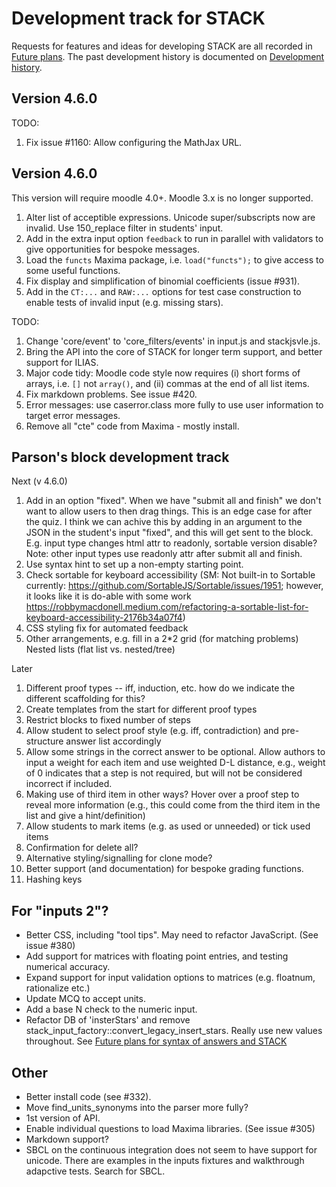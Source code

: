 # Development track for STACK

Requests for features and ideas for developing STACK are all recorded in [Future plans](Future_plans.md). The
past development history is documented on [Development history](Development_history.md).

## Version 4.6.0

TODO:

1. Fix issue #1160: Allow configuring the MathJax URL.

## Version 4.6.0

This version will require moodle 4.0+. Moodle 3.x is no longer supported.

1. Alter list of acceptible expressions.  Unicode super/subscripts now are invalid.  Use 150_replace filter in students' input.
2. Add in the extra input option `feedback` to run in parallel with validators to give opportunities for bespoke messages.
3. Load the `functs` Maxima package, i.e. `load("functs");` to give access to some useful functions.
4. Fix display and simplification of binomial coefficients (issue #931).
5. Add in the `CT:...` and `RAW:...` options for test case construction to enable tests of invalid input (e.g. missing stars).

TODO:

1. Change 'core/event' to 'core_filters/events' in input.js and stackjsvle.js.
2. Bring the API into the core of STACK for longer term support, and better support for ILIAS.
3. Major code tidy: Moodle code style now requires (i) short forms of arrays, i.e. `[]` not `array()`, and (ii) commas at the end of all list items.
4. Fix markdown problems. See issue #420.
5. Error messages: use caserror.class more fully to use user information to target error messages.
6. Remove all "cte" code from Maxima - mostly install.

## Parson's block development track

Next (v 4.6.0)

1. Add in an option "fixed".  When we have "submit all and finish" we don't want to allow users to then drag things.  This is an edge case for after the quiz.  I think we can achive this by adding in an argument to the JSON in the student's input "fixed", and this will get sent to the block. E.g. input type changes html attr to readonly, sortable version disable? Note: other input types use readonly attr after submit all and finish.
2. Use syntax hint to set up a non-empty starting point.
3. Check sortable for keyboard accessibility (SM: Not built-in to Sortable currently: https://github.com/SortableJS/Sortable/issues/1951; however, it looks like it is do-able with some work https://robbymacdonell.medium.com/refactoring-a-sortable-list-for-keyboard-accessibility-2176b34a07f4)
4. CSS styling fix for automated feedback
5. Other arrangements, e.g. fill in a 2*2 grid (for matching problems)
   Nested lists (flat list vs. nested/tree)

Later

1. Different proof types -- iff, induction, etc. how do we indicate the different scaffolding for this?
2. Create templates from the start for different proof types
3. Restrict blocks to fixed number of steps
4. Allow student to select proof style (e.g. iff, contradiction) and pre-structure answer list accordingly
5. Allow some strings in the correct answer to be optional. Allow authors to input a weight for each item and use weighted D-L distance, e.g., weight of 0 indicates that a step is not required, but will not be considered incorrect if included.
6. Making use of third item in other ways? Hover over a proof step to reveal more information (e.g., this could come from the third item in the list and give a hint/definition)
7. Allow students to mark items (e.g. as used or unneeded) or tick used items
8. Confirmation for delete all?
9. Alternative styling/signalling for clone mode?
10. Better support (and documentation) for bespoke grading functions.
11. Hashing keys


## For "inputs 2"?

* Better CSS, including "tool tips".  May need to refactor JavaScript.  (See issue #380)
* Add support for matrices with floating point entries, and testing numerical accuracy.
* Expand support for input validation options to matrices (e.g. floatnum, rationalize etc.)
* Update MCQ to accept units.
* Add a base N check to the numeric input.
* Refactor DB of 'insterStars' and remove stack_input_factory::convert_legacy_insert_stars.  Really use new values throughout.  See [Future plans for syntax of answers and STACK](Syntax_Future.md)

## Other

* Better install code (see #332).
* Move find_units_synonyms into the parser more fully?
* 1st version of API.
* Enable individual questions to load Maxima libraries.  (See issue #305)
* Markdown support?
* SBCL on the continuous integration does not seem to have support for unicode.  There are examples in the inputs fixtures and walkthrough adapctive tests.  Search for SBCL.
